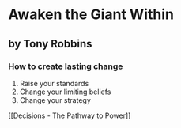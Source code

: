 # Awaken the Giant Within

## by Tony Robbins


### How to create lasting change
1. Raise your standards
2. Change your limiting beliefs
3. Change your strategy

 [[Decisions -  The Pathway to Power]]






